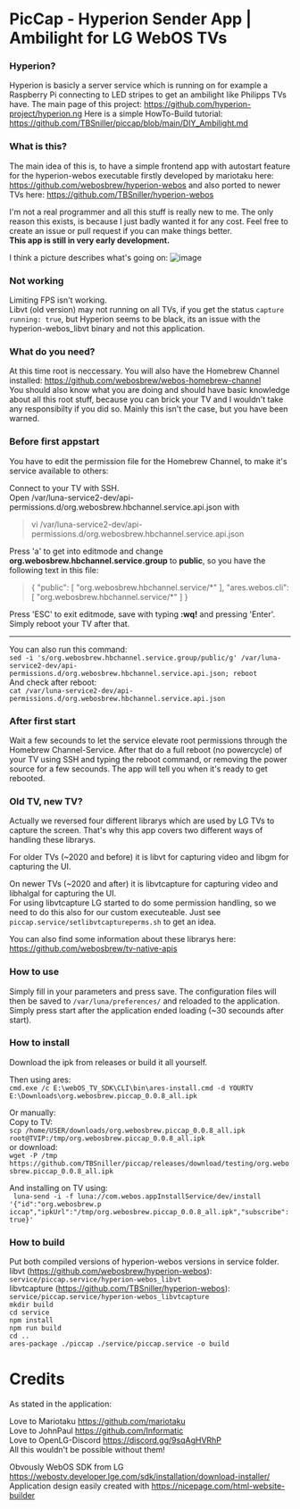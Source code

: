 # PicCap - Hyperion Sender App | Ambilight for LG WebOS TVs

### Hyperion?
Hyperion is basicly a server service which is running on for example a Raspberry Pi connecting to LED stripes to get an ambilight like Philipps TVs have. The main page of this project: https://github.com/hyperion-project/hyperion.ng Here is a simple HowTo-Build tutorial: https://github.com/TBSniller/piccap/blob/main/DIY_Ambilight.md

### What is this? 
The main idea of this is, to have a simple frontend app with autostart feature for the hyperion-webos executable firstly developed by mariotaku here: https://github.com/webosbrew/hyperion-webos and also ported to newer TVs here: https://github.com/TBSniller/hyperion-webos  

I'm not a real programmer and all this stuff is really new to me. The only reason this exists, is because I just badly wanted it for any cost. Feel free to create an issue or pull request if you can make things better.  
**This app is still in very early development.**  

I think a picture describes what's going on:
![image](https://user-images.githubusercontent.com/51515147/139295840-fd57d90d-8583-45e5-9284-04cedae2647e.png)

### Not working
Limiting FPS isn't working.  
Libvt (old version) may not running on all TVs, if you get the status `capture running: true`, but Hyperion seems to be black, its an issue with the hyperion-webos_libvt binary and not this application.  

### What do you need?
At this time root is neccessary. You will also have the Homebrew Channel installed: https://github.com/webosbrew/webos-homebrew-channel  
You should also know what you are doing and should have basic knowledge about all this root stuff, because you can brick your TV and I wouldn't take any responsibilty if you did so. Mainly this isn't the case, but you have been warned.  

### Before first appstart
You have to edit the permission file for the Homebrew Channel, to make it's service available to others:  

Connect to your TV with SSH.  
Open /var/luna-service2-dev/api-permissions.d/org.webosbrew.hbchannel.service.api.json with   

> vi /var/luna-service2-dev/api-permissions.d/org.webosbrew.hbchannel.service.api.json  

Press 'a' to get into editmode and change **org.webosbrew.hbchannel.service.group** to **public**, so you have the following text in this file:   

> { "public": [ "org.webosbrew.hbchannel.service/\*" ], "ares.webos.cli": [ "org.webosbrew.hbchannel.service/\*" ] }  

Press 'ESC' to exit editmode, save with typing **:wq!** and pressing 'Enter'. Simply reboot your TV after that.  
___
You can also run this command:  
`sed -i 's/org.webosbrew.hbchannel.service.group/public/g' /var/luna-service2-dev/api-permissions.d/org.webosbrew.hbchannel.service.api.json; reboot`  
And check after reboot:  
`cat /var/luna-service2-dev/api-permissions.d/org.webosbrew.hbchannel.service.api.json`  

### After first start 
Wait a few secounds to let the service elevate root permissions through the Homebrew Channel-Service. After that do a full reboot (no powercycle) of your TV using SSH and typing the reboot command, or removing the power source for a few secounds. The app will tell you when it's ready to get rebooted.  

### Old TV, new TV?
Actually we reversed four different librarys which are used by LG TVs to capture the screen. That's why this app covers two different ways of handling these librarys.  

For older TVs (~2020 and before) it is libvt for capturing video and libgm for capturing the UI.  

On newer TVs (~2020 and after) it is libvtcapture for capturing video and libhalgal for capturing the UI.  
For using libvtcapture LG started to do some permission handling, so we need to do this also for our custom executeable. Just see `piccap.service/setlibvtcaptureperms.sh` to get an idea.   

You can also find some information about these librarys here: https://github.com/webosbrew/tv-native-apis  

### How to use
Simply fill in your parameters and press save. The configuration files will then be saved to `/var/luna/preferences/` and reloaded to the application.  
Simply press start after the application ended loading (~30 secounds after start).   
 
### How to install
Download the ipk from releases or build it all yourself.  

Then using ares:  
`cmd.exe /c E:\webOS_TV_SDK\CLI\bin\ares-install.cmd -d YOURTV E:\Downloads\org.webosbrew.piccap_0.0.8_all.ipk`  

Or manually:  
Copy to TV:  
`scp /home/USER/downloads/org.webosbrew.piccap_0.0.8_all.ipk root@TVIP:/tmp/org.webosbrew.piccap_0.0.8_all.ipk`  
or download:  
`wget -P /tmp https://github.com/TBSniller/piccap/releases/download/testing/org.webosbrew.piccap_0.0.8_all.ipk` 
  
And installing on TV using:   
` luna-send -i -f luna://com.webos.appInstallService/dev/install '{"id":"org.webosbrew.p
iccap","ipkUrl":"/tmp/org.webosbrew.piccap_0.0.8_all.ipk","subscribe":true}'`  



### How to build
Put both compiled versions of hyperion-webos versions in service folder.  
libvt (https://github.com/webosbrew/hyperion-webos): `service/piccap.service/hyperion-webos_libvt`  
libvtcapture (https://github.com/TBSniller/hyperion-webos): `service/piccap.service/hyperion-webos_libvtcapture`  
`mkdir build`  
`cd service`  
`npm install`  
`npm run build`  
`cd ..`  
`ares-package ./piccap ./service/piccap.service -o build`  


# Credits
As stated in the application:  

Love to Mariotaku https://github.com/mariotaku  
Love to JohnPaul https://github.com/Informatic  
Love to OpenLG-Discord https://discord.gg/9sqAgHVRhP  
All this wouldn't be possible without them!

Obvously WebOS SDK from LG https://webostv.developer.lge.com/sdk/installation/download-installer/
Application design easily created with https://nicepage.com/html-website-builder
